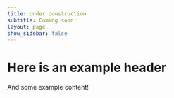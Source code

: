 ```yaml
---
title: Under construction
subtitle: Coming soon!
layout: page
show_sidebar: false
---
```

# Here is an example header
And some example content!